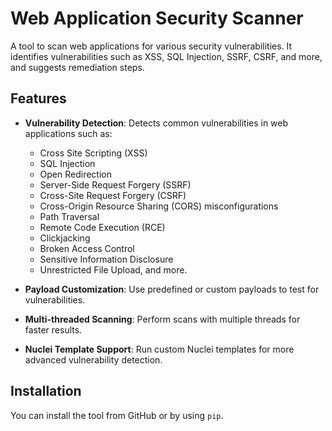 # Web Application Security Scanner

A tool to scan web applications for various security vulnerabilities. It identifies vulnerabilities such as XSS, SQL Injection, SSRF, CSRF, and more, and suggests remediation steps.

## Features

- **Vulnerability Detection**: Detects common vulnerabilities in web applications such as:
  - Cross Site Scripting (XSS)
  - SQL Injection
  - Open Redirection
  - Server-Side Request Forgery (SSRF)
  - Cross-Site Request Forgery (CSRF)
  - Cross-Origin Resource Sharing (CORS) misconfigurations
  - Path Traversal
  - Remote Code Execution (RCE)
  - Clickjacking
  - Broken Access Control
  - Sensitive Information Disclosure
  - Unrestricted File Upload, and more.

- **Payload Customization**: Use predefined or custom payloads to test for vulnerabilities.

- **Multi-threaded Scanning**: Perform scans with multiple threads for faster results.

- **Nuclei Template Support**: Run custom Nuclei templates for more advanced vulnerability detection.

## Installation

You can install the tool from GitHub or by using `pip`.

